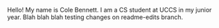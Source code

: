 Hello! My name is Cole Bennett. I am a CS student at UCCS in my junior year. Blah blah blah testing changes on readme-edits branch.